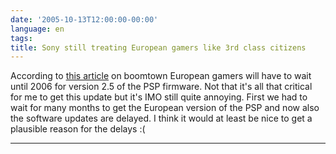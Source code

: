 ```yaml
---
date: '2005-10-13T12:00:00-00:00'
language: en
tags:
title: Sony still treating European gamers like 3rd class citizens
---
```



According to <a href="http://ps2.boomtown.net/en_uk/articles/art.view.php?id=9507">this article</a> on boomtown European gamers will have to wait until 2006 for version 2.5 of the PSP firmware. Not that it's all that critical for me to get this update but it's IMO still quite annoying. First we had to wait for many months to get the European version of the PSP and now also the software updates are delayed. I think it would at least be nice to get a plausible reason for the delays :(

-------------------------------

